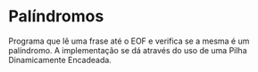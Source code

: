 # Palíndromos

Programa que lê uma frase até o EOF e verifica se a mesma é um palíndromo. A implementação se dá através do uso de uma Pilha Dinamicamente Encadeada.